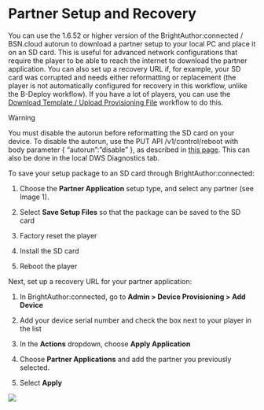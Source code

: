 # Partner Setup and Recovery

You can use the 1.6.52 or higher version of the BrightAuthor:connected / BSN.cloud autorun to download a partner setup to your local PC and place it on an SD card. This is useful for advanced network configurations that require the player to be able to reach the internet to download the partner application. You can also set up a recovery URL if, for example, your SD card was corrupted and needs either reformatting or replacement (the player is not automatically configured for recovery in this workflow, unlike the B-Deploy workflow). If you have a lot of players, you can use the [Download Template / Upload Provisioning File](#PartnerSetupandRecovery-Provision) workflow to do this.

> [!WARNING]
> You must disable the autorun before reformatting the SD card on your device.
> To disable the autorun, use the PUT API /v1/control/reboot with body parameter { “autorun”:”disable” }, as described in [this page](https://brightsign.atlassian.net/wiki/spaces/DOC/pages/378831527/Remote+DWS+APIs#RemoteDWSAPIs-%2Fcontrol%2Freboot%2F). This can also be done in the local DWS Diagnostics tab.

To save your setup package to an SD card through BrightAuthor:connected:

1.  Choose the **Partner Application** setup type, and select any partner (see Image 1).
    
2.  Select **Save Setup Files** so that the package can be saved to the SD card
    
3.  Factory reset the player
    
4.  Install the SD card
    
5.  Reboot the player
    

Next, set up a recovery URL for your partner application: 

1.  In BrightAuthor:connected, go to **Admin > Device Provisioning > Add Device** 
    
2.  Add your device serial number and check the box next to your player in the list
    
3.  In the **Actions** dropdown, choose **Apply Application**
    
4.  Choose **Partner Applications** and add the partner you previously selected.
    
5.  Select **Apply**
    

![](./attachments/Screen%20Shot%202022-06-14%20at%203.55.12%20PM.png)